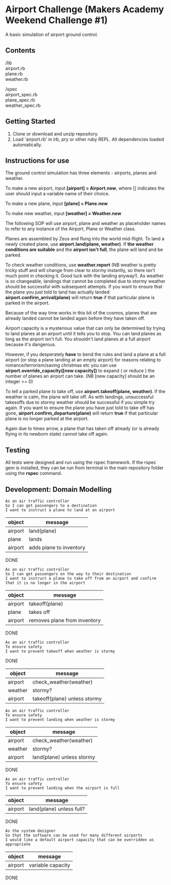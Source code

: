 # Airport Challenge (Makers Academy Weekend Challenge #1)

A basic simulation of airport ground control.

## Contents
/lib  
airport.rb  
plane.rb  
weather.rb  

/spec  
airport_spec.rb  
plane_spec.rb  
weather_spec.rb  

## Getting Started

1) Clone or download and unzip repository.
2) Load 'airport.rb' in irb, pry or other ruby REPL. All dependencies loaded automatically.

## Instructions for use

The ground control simulation has three elements - airports, planes and weather.

To make a new airport, input **[airport] = Airport.new**, where [] indicates the user should input a variable name of their choice.

To make a new plane, input **[plane] = Plane.new**

To make new weather, input **[weather] = Weather.new**

The following SOP will use airport, plane and weather as placeholder names to refer to any instance of the Airport, Plane or Weather class.

Planes are assembled by Zeus and flung into the world mid-flight. To land a newly created plane, use **airport.land(plane, weather)**. If **the weather conditions are suitable** and the **airport isn't full**, the plane will land and be parked.

To check weather conditions, use **weather.report** (NB weather is pretty tricky stuff and will change from clear to stormy instantly, so there isn't much point in checking it. Good luck with the landing anyway!). As weather is so changeable, landings that cannot be completed due to stormy weather should be successful with subsequent attempts. If you want to ensure that the plane you just told to land has actually landed **airport.confirm_arrival(plane)** will return **true** if that particular plane is parked in the airport.

Because of the way time works in this bit of the cosmos, planes that are already landed cannot be landed again before they have taken off.

Airport capacity is a mysterious value that can only be determined by trying to land planes at an airport until it tells you to stop. You can land planes as long as the airport isn't full. You shouldn't land planes at a full airport because it's dangerous.

However, if you desperately **have** to bend the rules and land a plane at a full airport (or stop a plane landing at an empty airport) for reasons relating to romance/terrorism/saving christmas etc you can use **airport.override_capacity([new capacity])** to expand ( or reduce ) the number of planes an airport can take. (NB [new capacity] should be an integer >= 0)

To tell a parked plane to take off, use **airport.takeoff(plane, weather)**. If the weather is calm, the plane will take off. As with landings, unsuccessful takesoffs due to stormy weather should be successful if you simple try again. If you want to ensure the plane you have just told to take off has gone, **airport.confirm_departure(plane)** will return **true** if that particular plane is no longer parked at the airport.

Again due to times arrow, a plane that has taken off already (or is already flying in its newborn state) cannot take off again.

## Testing

All tests were designed and run using the rspec framework. If the rspec gem is installed, they can be run from terminal in the main repository folder using the **rspec** command.

## Development: Domain Modelling

```
As an air traffic controller
So I can get passengers to a destination
I want to instruct a plane to land at an airport
```
| object | message |
|--|--|
|airport| land(plane)|
|plane| lands |
|airport| adds plane to inventory|

DONE

```
As an air traffic controller
So I can get passengers on the way to their destination
I want to instruct a plane to take off from an airport and confirm that it is no longer in the airport
```

| object | message |
|--|--|
|airport| takeoff(plane)|
|plane| takes off |
|airport| removes plane from inventory|

DONE

```
As an air traffic controller
To ensure safety
I want to prevent takeoff when weather is stormy
```
DONE

| object | message |
|--|--|
|airport| check_weather(weather) |
| weather | stormy? |
|airport| takeoff(plane) unless stormy |

```
As an air traffic controller
To ensure safety
I want to prevent landing when weather is stormy
```
| object | message |
|--|--|
|airport| check_weather(weather) |
| weather | stormy? |
|airport| land(plane) unless stormy |

DONE

```
As an air traffic controller
To ensure safety
I want to prevent landing when the airport is full
```

| object | message |
|--|--|
|airport| land(plane) unless full? |

DONE

```
As the system designer
So that the software can be used for many different airports
I would like a default airport capacity that can be overridden as appropriate
```
| object | message |
|--|--|
| airport | variable capacity|

DONE
